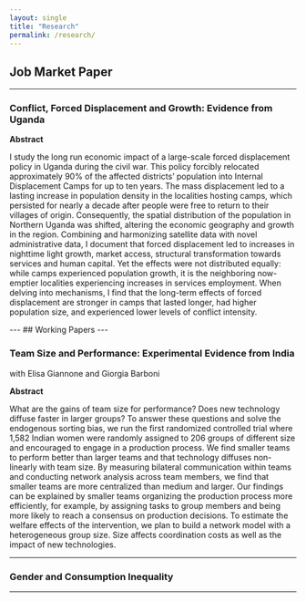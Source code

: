 ```yaml
---
layout: single
title: "Research"
permalink: /research/
---
```

## Job Market Paper
---

### **Conflict, Forced Displacement and Growth: Evidence from Uganda**  

**Abstract**  
<p class="abstract">  
I study the long run economic impact of a large-scale forced displacement policy in Uganda during the civil war. This policy forcibly relocated approximately 90% of the affected districts’ population into Internal Displacement Camps for up to ten years. The mass displacement led to a lasting increase in population density in the localities hosting camps, which persisted for nearly a decade after people were free to return to their villages of origin. Consequently, the spatial distribution of the population in Northern Uganda was shifted, altering the economic geography and growth in the region. Combining and harmonizing satellite data with novel administrative data, I document that forced displacement led to increases in nighttime light growth, market access, structural transformation towards services and human capital. Yet the effects were not distributed equally: while camps experienced population growth, it is the neighboring now-emptier localities experiencing increases in services employment.  When delving into mechanisms,  I find that the long-term effects of forced displacement are stronger in camps that lasted longer, had higher population size, and experienced lower levels of conflict intensity.</p>
---
## Working Papers
---

### **Team Size and Performance: Experimental Evidence from India**  
with Elisa Giannone and Giorgia Barboni  

**Abstract**
<p class="abstract">  
What are the gains of team size for performance? Does new technology diffuse faster in larger groups? To answer these questions and solve the endogenous sorting bias, we run the first randomized controlled trial where 1,582 Indian women were randomly assigned to 206 groups of different size  and encouraged to engage in a production process. 
We find smaller teams to perform better than larger teams and that technology diffuses non-linearly with team size. 
 By measuring bilateral communication within teams and conducting network analysis across team members, we find that smaller teams are more centralized than medium and larger. Our findings can be explained by smaller teams organizing the production process more efficiently, for example, by assigning tasks to group members and being more likely to reach a consensus on production decisions. To estimate the welfare effects of the intervention, we plan to build a network model with a heterogeneous group size. Size affects coordination costs as well as the impact of new technologies. 
</p>


---


### **Gender and Consumption Inequality**  

---
